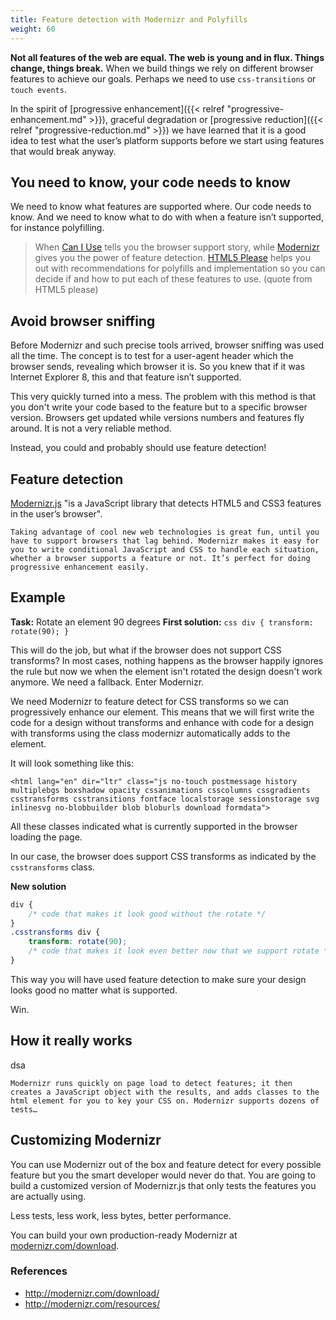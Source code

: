```yaml
---
title: Feature detection with Modernizr and Polyfills
weight: 60
---
```


**Not all features of the web are equal. The web is young and in flux. Things change, things break.** When we build things we rely on different browser features to achieve our goals. Perhaps we need to use `css-transitions` or `touch events`.

In the spirit of [progressive enhancement]({{< relref "progressive-enhancement.md" >}}), graceful degradation or [progressive reduction]({{< relref "progressive-reduction.md" >}}) we have learned that it is a good idea to test what the user’s platform supports before we start using features that would break anyway.

## You need to know, your code needs to know

We need to know what features are supported where. Our code needs to know. And we need to know what to do with when a feature isn’t supported, for instance polyfilling.

> When [Can I Use](http://caniuse.com) tells you the browser support story, while [Modernizr](http://modernizr.com) gives you the power of feature detection. [HTML5 Please](http://html5please.com) helps you out with recommendations for polyfills and implementation so you can decide if and how to put each of these features to use. (quote from HTML5 please)

## Avoid browser sniffing

Before Modernizr and such precise tools arrived, browser sniffing was used all the time. The concept is to test for a user-agent header which the browser sends, revealing which browser it is. So you knew that if it was Internet Explorer 8, this and that feature isn’t supported.

This very quickly turned into a mess. The problem with this method is that you don't write your code based to the feature but to a specific browser version. Browsers get updated while versions numbers and features fly around. It is not a very reliable method.

Instead, you could and probably should use feature detection!

## Feature detection

[Modernizr.js](http://modernizr.com/) "is a JavaScript library that detects HTML5 and CSS3 features in the user’s browser".

	Taking advantage of cool new web technologies is great fun, until you have to support browsers that lag behind. Modernizr makes it easy for you to write conditional JavaScript and CSS to handle each situation, whether a browser supports a feature or not. It’s perfect for doing progressive enhancement easily.

## Example

**Task:** Rotate an element 90 degrees
**First solution:** `css div { transform: rotate(90); }`

This will do the job, but what if the browser does not support CSS transforms? In most cases, nothing happens as the browser happily ignores the rule but now we when the element isn't rotated the design doesn't work anymore. We need a fallback. Enter Modernizr.

We need Modernizr to feature detect for CSS transforms so we can progressively enhance our element. This means that we will first write the code for a design without transforms and enhance with code for a design with transforms using the class modernizr automatically adds to the <html> element.

It will look something like this:

`<html lang="en" dir="ltr" class="js no-touch postmessage history multiplebgs boxshadow opacity cssanimations csscolumns cssgradients csstransforms csstransitions fontface localstorage sessionstorage svg inlinesvg no-blobbuilder blob bloburls download formdata">`

All these classes indicated what is currently supported in the browser loading the page.

In our case, the browser does support CSS transforms as indicated by the `csstransforms` class.

**New solution**

```css
div {
	/* code that makes it look good without the rotate */
}
.csstransforms div {
	transform: rotate(90);
	/* code that makes it look even better now that we support rotate */
}
```

This way you will have used feature detection to make sure your design looks good no matter what is supported.

Win.

## How it really works

dsa

	Modernizr runs quickly on page load to detect features; it then creates a JavaScript object with the results, and adds classes to the html element for you to key your CSS on. Modernizr supports dozens of tests…


## Customizing Modernizr

You can use Modernizr out of the box and feature detect for every possible feature but you the smart developer would never do that. You are going to build a customized version of Modernizr.js that only tests the features you are actually using.

Less tests, less work, less bytes, better performance.

You can build your own production-ready Modernizr at [modernizr.com/download](http://modernizr.com/download/).

### References

- http://modernizr.com/download/
- http://modernizr.com/resources/
